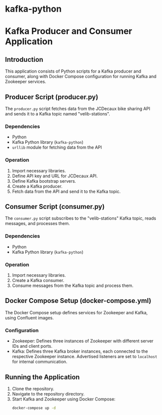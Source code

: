 # kafka-python


# Kafka Producer and Consumer Application

## Introduction
This application consists of Python scripts for a Kafka producer and consumer, along with Docker Compose configuration for running Kafka and Zookeeper services.

## Producer Script (producer.py)
The `producer.py` script fetches data from the JCDecaux bike sharing API and sends it to a Kafka topic named "velib-stations".

### Dependencies
- Python
- Kafka Python library (`kafka-python`)
- `urllib` module for fetching data from the API

### Operation
1. Import necessary libraries.
2. Define API key and URL for JCDecaux API.
3. Define Kafka bootstrap servers.
4. Create a Kafka producer.
5. Fetch data from the API and send it to the Kafka topic.

## Consumer Script (consumer.py)
The `consumer.py` script subscribes to the "velib-stations" Kafka topic, reads messages, and processes them.

### Dependencies
- Python
- Kafka Python library (`kafka-python`)

### Operation
1. Import necessary libraries.
2. Create a Kafka consumer.
3. Consume messages from the Kafka topic and process them.

## Docker Compose Setup (docker-compose.yml)
The Docker Compose setup defines services for Zookeeper and Kafka, using Confluent images.

### Configuration
- Zookeeper: Defines three instances of Zookeeper with different server IDs and client ports.
- Kafka: Defines three Kafka broker instances, each connected to the respective Zookeeper instance. Advertised listeners are set to `localhost` for internal communication.

## Running the Application
1. Clone the repository.
2. Navigate to the repository directory.
3. Start Kafka and Zookeeper using Docker Compose:
   ```bash
   docker-compose up -d
